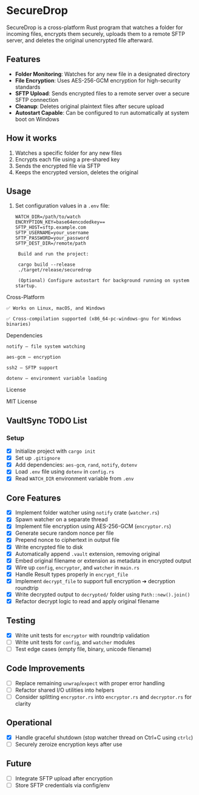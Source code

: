 # SecureDrop

SecureDrop is a cross-platform Rust program that watches a folder for incoming files, encrypts them securely, uploads them to a remote SFTP server, and deletes the original unencrypted file afterward.

## Features

- **Folder Monitoring**: Watches for any new file in a designated directory
- **File Encryption**: Uses AES-256-GCM encryption for high-security standards
- **SFTP Upload**: Sends encrypted files to a remote server over a secure SFTP connection
- **Cleanup**: Deletes original plaintext files after secure upload
- **Autostart Capable**: Can be configured to run automatically at system boot on Windows

## How it works

1. Watches a specific folder for any new files
2. Encrypts each file using a pre-shared key
3. Sends the encrypted file via SFTP
4. Keeps the encrypted version, deletes the original

## Usage

1. Set configuration values in a `.env` file:

   ```env
   WATCH_DIR=/path/to/watch
   ENCRYPTION_KEY=base64encodedkey==
   SFTP_HOST=sftp.example.com
   SFTP_USERNAME=your_username
   SFTP_PASSWORD=your_password
   SFTP_DEST_DIR=/remote/path

    Build and run the project:

    cargo build --release
    ./target/release/securedrop

    (Optional) Configure autostart for background running on system startup.
   ```

Cross-Platform

    ✅ Works on Linux, macOS, and Windows

    ✅ Cross-compilation supported (x86_64-pc-windows-gnu for Windows binaries)

Dependencies

    notify — file system watching

    aes-gcm — encryption

    ssh2 — SFTP support

    dotenv — environment variable loading

License

MIT License

## VaultSync TODO List

### Setup

- [x] Initialize project with `cargo init`
- [x] Set up `.gitignore`
- [x] Add dependencies: `aes-gcm`, `rand`, `notify`, `dotenv`
- [x] Load `.env` file using `dotenv` in `config.rs`
- [x] Read `WATCH_DIR` environment variable from `.env`

## Core Features

- [x] Implement folder watcher using `notify` crate (`watcher.rs`)
- [x] Spawn watcher on a separate thread
- [x] Implement file encryption using AES-256-GCM (`encryptor.rs`)
- [x] Generate secure random nonce per file
- [x] Prepend nonce to ciphertext in output file
- [x] Write encrypted file to disk
- [x] Automatically append `.vault` extension, removing original
- [x] Embed original filename or extension as metadata in encrypted output
- [x] Wire up `config`, `encryptor`, and `watcher` in `main.rs`
- [x] Handle Result types properly in `encrypt_file`
- [x] Implement `decrypt_file` to support full encryption ➔ decryption roundtrip
- [x] Write decrypted output to `decrypted/` folder using `Path::new().join()`
- [x] Refactor decrypt logic to read and apply original filename

## Testing

- [x] Write unit tests for `encryptor` with roundtrip validation
- [ ] Write unit tests for `config`, and `watcher` modules
- [ ] Test edge cases (empty file, binary, unicode filename)

## Code Improvements

- [ ] Replace remaining `unwrap`/`expect` with proper error handling
- [ ] Refactor shared I/O utilities into helpers
- [ ] Consider splitting `encryptor.rs` into `encryptor.rs` and `decryptor.rs` for clarity

## Operational

- [x] Handle graceful shutdown (stop watcher thread on Ctrl+C using `ctrlc`)
- [ ] Securely zeroize encryption keys after use

## Future

- [ ] Integrate SFTP upload after encryption
- [ ] Store SFTP credentials via config/env
